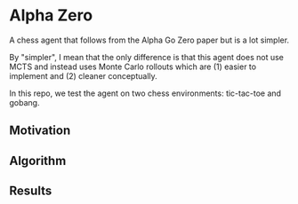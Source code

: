 # Alpha Zero

A chess agent that follows from the Alpha Go Zero paper but is a lot simpler. 

By "simpler", I mean that the only difference is that this agent does not use MCTS and instead uses Monte Carlo rollouts which are (1) easier to implement and (2) cleaner conceptually.

In this repo, we test the agent on two chess environments: tic-tac-toe and gobang.

## Motivation


## Algorithm


## Results
